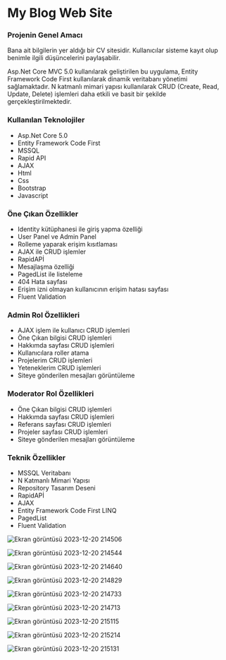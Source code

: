 <h1>My Blog Web Site</h1>

<h3>Projenin Genel Amacı</h3>
<p>Bana ait bilgilerin yer aldığı bir CV sitesidir. Kullanıcılar sisteme kayıt olup benimle ilgili düşüncelerini paylaşabilir. </p>
<p>Asp.Net Core MVC 5.0 kullanılarak geliştirilen bu uygulama, Entity Framework Code First kullanılarak dinamik veritabanı yönetimi sağlamaktadır. 
  N katmanlı mimari yapısı kullanılarak CRUD (Create, Read, Update, Delete) işlemleri daha etkili ve basit bir şekilde gerçekleştirilmektedir.</p>
  <h3>Kullanılan Teknolojiler</h3>
  <ul>
    <li>Asp.Net Core 5.0</li>
    <li>Entity Framework Code First</li>
    <li>MSSQL</li>
    <li>Rapid API</li>
    <li>AJAX</li>
    <li>Html</li>
    <li>Css</li>
    <li>Bootstrap</li>
    <li>Javascript</li>
  </ul>

  <h3>Öne Çıkan Özellikler</h3>
  <ul>
    <li>Identity kütüphanesi ile giriş yapma özelliği</li>
    <li>User Panel ve Admin Panel</li>
    <li>Rolleme yaparak erişim kısıtlaması</li>
    <li>AJAX ile CRUD işlemler</li>
    <li>RapidAPİ</li>
    <li>Mesajlaşma özelliği</li>
    <li>PagedList ile listeleme</li>
    <li>404 Hata sayfası</li>
    <li>Erişim izni olmayan kullanıcının erişim hatası sayfası</li>
    <li>Fluent Validation</li>
  </ul>
  <h3>Admin Rol Özellikleri</h3>
<ul>
  <li>AJAX işlem ile kullanıcı CRUD işlemleri</li>
  <li>Öne Çıkan bilgisi CRUD işlemleri</li>
  <li>Hakkımda sayfası CRUD işlemleri</li>
  <li>Kullanıcılara roller atama</li>
  <li>Projelerim CRUD işlemleri</li>
  <li>Yeteneklerim CRUD işlemleri</li>
 <li>Siteye gönderilen mesajları görüntüleme</li>   
</ul>


  <h3>Moderator Rol Özellikleri</h3>
<ul>
  <li>Öne Çıkan bilgisi CRUD işlemleri</li>
  <li>Hakkımda sayfası CRUD işlemleri</li>
  <li>Referans sayfası CRUD işlemleri</li>
  <li>Projeler sayfası CRUD işlemleri</li>
 <li>Siteye gönderilen mesajları görüntüleme</li>   
</ul>

<h3>Teknik Özellikler</h3>
<ul>
  <li>MSSQL Veritabanı</li>
  <li>N Katmanlı Mimari Yapısı</li>
  <li>Repository Tasarım Deseni</li>
  <li>RapidAPİ</li>
  <li>AJAX</li>
  <li>Entity Framework Code First LINQ</li>
  <li>PagedList</li>
  <li>Fluent Validation</li>
</ul>

![Ekran görüntüsü 2023-12-20 214506](https://github.com/ensarsarac/MyBlogWebSite/assets/76907308/3ac9d0f9-23e3-45d2-bf03-57d20155604d)

![Ekran görüntüsü 2023-12-20 214544](https://github.com/ensarsarac/MyBlogWebSite/assets/76907308/2d140bfe-c2d0-4cc4-be4b-9648d1aaabeb)

![Ekran görüntüsü 2023-12-20 214640](https://github.com/ensarsarac/MyBlogWebSite/assets/76907308/8e04bd06-cf47-4c46-8f34-f161a46b51c8)

![Ekran görüntüsü 2023-12-20 214829](https://github.com/ensarsarac/MyBlogWebSite/assets/76907308/919e557c-4843-49f8-bff7-569ac3eb7cf6)

![Ekran görüntüsü 2023-12-20 214733](https://github.com/ensarsarac/MyBlogWebSite/assets/76907308/391bf209-1d41-4c20-a633-276fe93630be)

![Ekran görüntüsü 2023-12-20 214713](https://github.com/ensarsarac/MyBlogWebSite/assets/76907308/a9d4af97-d612-485c-bedd-122527b2bfcd)

![Ekran görüntüsü 2023-12-20 215115](https://github.com/ensarsarac/MyBlogWebSite/assets/76907308/4d7441a3-c40a-4400-9506-b176f4e42ab5)

![Ekran görüntüsü 2023-12-20 215214](https://github.com/ensarsarac/MyBlogWebSite/assets/76907308/9ba9ec24-0f9e-433c-a505-1119fa4c375f)

![Ekran görüntüsü 2023-12-20 215131](https://github.com/ensarsarac/MyBlogWebSite/assets/76907308/63274d08-8478-46e0-8e50-ad03c65c39f0)





  
